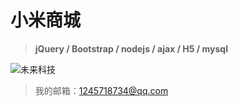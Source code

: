 # 小米商城
>**jQuery / Bootstrap / nodejs / ajax / H5 / mysql**

![未来科技](http://gss0.baidu.com/9vo3dSag_xI4khGko9WTAnF6hhy/lvpics/w=1000/sign=9b38971c908fa0ec7fc7600d16a758ee/c8ea15ce36d3d5394fe85aec3b87e950342ab0cc.jpg)

>我的邮箱：1245718734@qq.com
